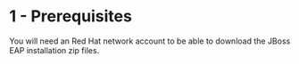 # 1 - Prerequisites

You will need an Red Hat network account to be able to download the JBoss EAP installation zip files. 